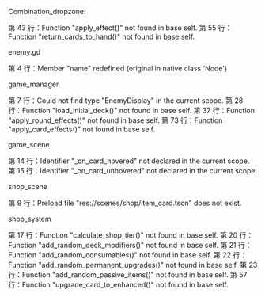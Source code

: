 Combination_dropzone:

第 43 行：Function "apply_effect()" not found in base self.
第 55 行：Function "return_cards_to_hand()" not found in base self.



enemy.gd

第 4 行：Member "name" redefined (original in native class 'Node')



game_manager

第 7 行：Could not find type "EnemyDisplay" in the current scope.
第 28 行：Function "load_initial_deck()" not found in base self.
第 37 行：Function "apply_round_effects()" not found in base self.
第 73 行：Function "apply_card_effects()" not found in base self.



game_scene

第 14 行：Identifier "_on_card_hovered" not declared in the current scope.
第 15 行：Identifier "_on_card_unhovered" not declared in the current scope.



shop_scene

第 9 行：Preload file "res://scenes/shop/item_card.tscn" does not exist.



shop_system

第 17 行：Function "calculate_shop_tier()" not found in base self.
第 20 行：Function "add_random_deck_modifiers()" not found in base self.
第 21 行：Function "add_random_consumables()" not found in base self.
第 22 行：Function "add_random_permanent_upgrades()" not found in base self.
第 23 行：Function "add_random_passive_items()" not found in base self.
第 57 行：Function "upgrade_card_to_enhanced()" not found in base self.
